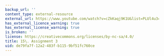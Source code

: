 ```yaml
---
backup_url: ''
content_type: external-resource
external_url: https://www.youtube.com/watch?v=cZkKaqj9K1U&list=PLUl4u3cNGP63YWzCDORR965yCmHiCKF9Z&index=16
has_external_licence_warning: true
has_external_license_warning: true
is_broken: ''
license: https://creativecommons.org/licenses/by-nc-sa/4.0/
title: 15\. Assignment 3
uid: de79fa7f-12a2-483f-b115-9bf51fc760ce
---
```

